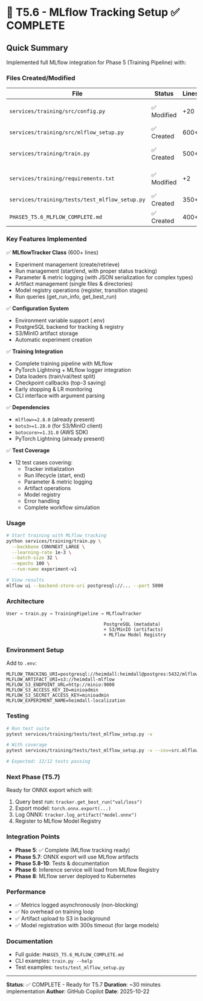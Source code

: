 # 🧠 T5.6 - MLflow Tracking Setup ✅ COMPLETE

## Quick Summary

Implemented full MLflow integration for Phase 5 (Training Pipeline) with:

### Files Created/Modified
| File                                           | Status     | Lines | Purpose                                 |
| ---------------------------------------------- | ---------- | ----- | --------------------------------------- |
| `services/training/src/config.py`              | ✅ Modified | +20   | MLflow settings configuration           |
| `services/training/src/mlflow_setup.py`        | ✅ Created  | 600+  | MLflow tracker class & utilities        |
| `services/training/train.py`                   | ✅ Created  | 500+  | Training script with MLflow integration |
| `services/training/requirements.txt`           | ✅ Modified | +2    | boto3, botocore for S3/MinIO            |
| `services/training/tests/test_mlflow_setup.py` | ✅ Created  | 350+  | Comprehensive test suite                |
| `PHASE5_T5.6_MLFLOW_COMPLETE.md`               | ✅ Created  | 400+  | Full documentation                      |

### Key Features Implemented

✅ **MLflowTracker Class** (600+ lines)
- Experiment management (create/retrieve)
- Run management (start/end, with proper status tracking)
- Parameter & metric logging (with JSON serialization for complex types)
- Artifact management (single files & directories)
- Model registry operations (register, transition stages)
- Run queries (get_run_info, get_best_run)

✅ **Configuration System**
- Environment variable support (.env)
- PostgreSQL backend for tracking & registry
- S3/MinIO artifact storage
- Automatic experiment creation

✅ **Training Integration**
- Complete training pipeline with MLflow
- PyTorch Lightning + MLflow logger integration
- Data loaders (train/val/test split)
- Checkpoint callbacks (top-3 saving)
- Early stopping & LR monitoring
- CLI interface with argument parsing

✅ **Dependencies**
- `mlflow>=2.8.0` (already present)
- `boto3>=1.28.0` (for S3/MinIO client)
- `botocore>=1.31.0` (AWS SDK)
- PyTorch Lightning (already present)

✅ **Test Coverage**
- 12 test cases covering:
  - Tracker initialization
  - Run lifecycle (start, end)
  - Parameter & metric logging
  - Artifact operations
  - Model registry
  - Error handling
  - Complete workflow simulation

### Usage

```bash
# Start training with MLflow tracking
python services/training/train.py \
  --backbone CONVNEXT_LARGE \
  --learning-rate 1e-3 \
  --batch-size 32 \
  --epochs 100 \
  --run-name experiment-v1

# View results
mlflow ui --backend-store-uri postgresql://... --port 5000
```

### Architecture

```
User → train.py → TrainingPipeline → MLflowTracker
                                          ↓
                                    PostgreSQL (metadata)
                                    + S3/MinIO (artifacts)
                                    + MLflow Model Registry
```

### Environment Setup

Add to `.env`:
```env
MLFLOW_TRACKING_URI=postgresql://heimdall:heimdall@postgres:5432/mlflow_db
MLFLOW_ARTIFACT_URI=s3://heimdall-mlflow
MLFLOW_S3_ENDPOINT_URL=http://minio:9000
MLFLOW_S3_ACCESS_KEY_ID=minioadmin
MLFLOW_S3_SECRET_ACCESS_KEY=minioadmin
MLFLOW_EXPERIMENT_NAME=heimdall-localization
```

### Testing

```bash
# Run test suite
pytest services/training/tests/test_mlflow_setup.py -v

# With coverage
pytest services/training/tests/test_mlflow_setup.py -v --cov=src.mlflow_setup

# Expected: 12/12 tests passing
```

### Next Phase (T5.7)

Ready for ONNX export which will:
1. Query best run: `tracker.get_best_run("val/loss")`
2. Export model: `torch.onnx.export(...)`
3. Log ONNX: `tracker.log_artifact("model.onnx")`
4. Register to MLflow Model Registry

### Integration Points

- **Phase 5**: ✅ Complete (MLflow tracking ready)
- **Phase 5.7**: ONNX export will use MLflow artifacts
- **Phase 5.8-10**: Tests & documentation
- **Phase 6**: Inference service will load from MLflow Registry
- **Phase 8**: MLflow server deployed to Kubernetes

### Performance

- ✅ Metrics logged asynchronously (non-blocking)
- ✅ No overhead on training loop
- ✅ Artifact upload to S3 in background
- ✅ Model registration with 300s timeout (for large models)

### Documentation

- Full guide: `PHASE5_T5.6_MLFLOW_COMPLETE.md`
- CLI examples: `train.py --help`
- Test examples: `tests/test_mlflow_setup.py`

---

**Status**: ✅ COMPLETE - Ready for T5.7
**Duration**: ~30 minutes implementation
**Author**: GitHub Copilot
**Date**: 2025-10-22

